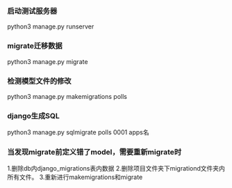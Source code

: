 ### 启动测试服务器
python3 manage.py runserver
### migrate迁移数据
python3 manage.py migrate
### 检测模型文件的修改
python3 manage.py makemigrations polls
### django生成SQL
python3 manage.py sqlmigrate polls 0001
                             apps名
### 当发现migrate前定义错了model，需要重新migrate时
1.删除db内django_migrations表内数据
2.删除项目文件夹下migrationd文件夹内所有文件。
3.重新进行makemigrations和migrate
